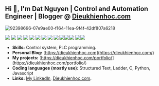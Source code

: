 

## Hi 👋, I'm Dat Nguyen | Control and Automation Engineer | Blogger @ [Dieukhienhoc.com](https://dieukhienhoc.com/)

![92398696-07e9ae00-f164-11ea-9f4f-42df807a6218](https://user-images.githubusercontent.com/18329471/143008836-160bb1b4-2289-4476-9777-2d9c75275916.gif)

<div style="clear:both; width: 100%;"> 
<img src="https://img.shields.io/badge/-C-orange?logo=c&style=flat"> <img src="https://img.shields.io/badge/C++-00599C.svg?logo=c%2B%2B&style=flat"> <img src="https://img.shields.io/badge/Python-f9d64e.svg?logo=python&style=flat"> <img src="https://img.shields.io/badge/-structured%20text-yellowgreen?style=flat">  <img src="https://img.shields.io/badge/-ladder-blue?style=flat"> <img src="https://img.shields.io/badge/-control%20system-red?style=flat"> <img src="https://img.shields.io/badge/-autocad%20electrical-purple"> <img src="https://img.shields.io/badge/-eplan%20electrical-red"> <img src="https://img.shields.io/badge/-arduino-blue"> <img src="https://img.shields.io/badge/-PIC%20microcontroller-red"><img src="https://img.shields.io/badge/-Beagle%20Bone%20Black-black"><img src="https://img.shields.io/badge/-Tia%20Portal%20Siemens-blue"> <img src="https://img.shields.io/badge/-embedded%20linux-orange"><img src="https://komarev.com/ghpvc/?username=davisnguyen111195"> 
 </div>
 

- **Skills:** Control system, PLC programming.
- **Personal Blog:** [https://dieukhienhoc.com](https://dieukhienhoc.com/)
- **My projects:** [https://dieukhienhoc.com/portfolio/](https://dieukhienhoc.com/portfolio/)
- **Coding languages (mostly use):** Structured Text, Ladder, C, Python, Javascript
- **Links:** [My LinkedIn](https://www.linkedin.com/in/realdatnguyen/), [Dieukhienhoc.com](https://dieukhienhoc.com/).
